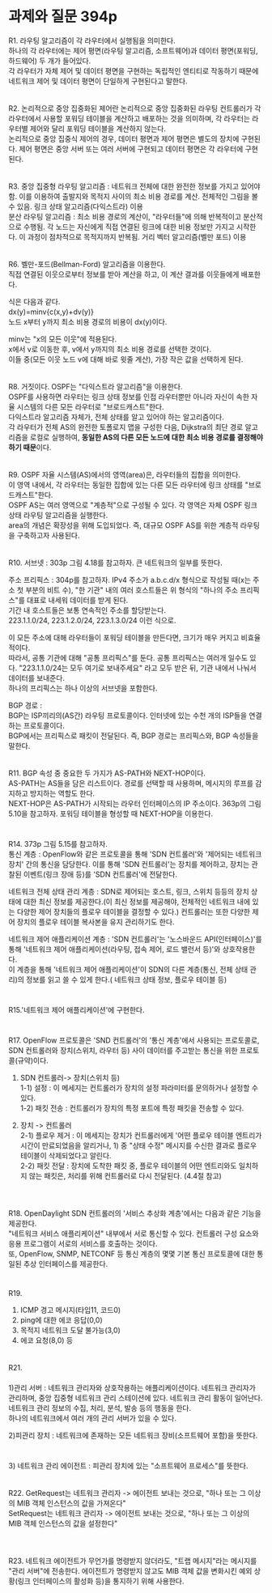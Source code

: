 # 과제와 질문 394p

R1. 라우팅 알고리즘이 각 라우터에서 실행됨을 의미한다.　   
하나의 각 라우터에는 제어 평면(라우팅 알고리즘, 소프트웨어)과 데이터 평면(포워딩, 하드웨어) 두 개가 들어있다.　   
각 라우터가 자체 제어 및 데이터 평면을 구현하는 독립적인 엔티티로 작동하기 때문에 네트워크 제어 및 데이터 평면이 단일하게 구현된다고 말한다.　   

　   
R2. 논리적으로 중앙 집중화된 제어란 논리적으로 중앙 집중화된 라우팅 컨트롤러가 각 라우터에서 사용할 포워딩 테이블을 계산하고 배포하는 것을 의미하며, 각 라우터는 라우터별 제어와 달리 포워딩 테이블을 계산하지 않는다.　   
논리적으로 중앙 집중식 제어의 경우, 데이터 평면과 제어 평면은 별도의 장치에 구현된다. 제어 평면은 중앙 서버 또는 여러 서버에 구현되고 데이터 평면은 각 라우터에 구현된다.　   

　   
R3. 
중앙 집중형 라우팅 알고리즘 : 네트워크 전체에 대한 완전한 정보를 가지고 있어야 함. 이를 이용하여 출발지와 목적지 사이의 최소 비용 경로를 계산. 전체적인 그림을 볼 수 있음. 링크 상태 알고리즘(다익스트라) 이용　   
분산 라우팅 알고리즘 : 최소 비용 경로의 계산이, "라우터들"에 의해 반복적이고 분산적으로 수행됨. 각 노드는 자신에게 직접 연결된 링크에 대한 비용 정보만 가지고 시작한다. 이 과정이 점차적으로 목적지까지 반복됨. 거리 벡터 알고리즘(벨만 포드) 이용　   

　   
R6. 
벨만-포드(Bellman-Ford) 알고리즘을 이용한다.　   
직접 연결된 이웃으로부터 정보를 받아 계산을 하고, 이 계산 결과를 이웃들에게 배포한다.　   

식은 다음과 같다.　   
dx(y)=minv{c(x,y)+dv(y)}　   
노드 x부터 y까지 최소 비용 경로의 비용이 dx(y)이다.　   

minv는 "x의 모든 이웃"에 적용된다.　   
x에서 v로 이동한 후, v에서 y까지의 최소 비용 경로를 선택한 것이다.　   
이들 중(모든 이웃 노드 v에 대해 바로 윗줄 계산), 가장 작은 값을 선택하게 된다. 　   

　   
R8. 거짓이다. OSPF는 "다익스트라 알고리즘"을 이용한다.　   
OSPF를 사용하면 라우터는 링크 상태 정보를 인접 라우터뿐만 아니라 자신이 속한 자율 시스템의 다른 모든 라우터로 "브로드캐스트"한다.　   
다익스트라 알고리즘 자체가, 전체 상태를 알고 있어야 하는 알고리즘이다.　   
각 라우터가 전체 AS의 완전한 토폴로지 맵을 구성한 다음, Dijkstra의 최단 경로 알고리즘을 로컬로 실행하여, **동일한 AS의 다른 모든 노드에 대한 최소 비용 경로를 결정해야 하기 때문**이다.　   

　   
R9. OSPF 자율 시스템(AS)에서의 영역(area)은, 라우터들의 집합을 의미한다.　   
이 영역 내에서, 각 라우터는 동일한 집합에 있는 다른 모든 라우터에 링크 상태를 "브로드캐스트"한다.　   
OSPF AS는 여러 영역으로 "계층적"으로 구성될 수 있다. 각 영역은 자체 OSPF 링크 상태 라우팅 알고리즘을 실행한다.　   
area의 개념은 확장성을 위해 도입되었다. 즉, 대규모 OSPF AS를 위한 계층적 라우팅을 구축하고자 사용된다.　   

　   
R10. 
서브넷 : 303p 그림 4.18를 참고하자. 큰 네트워크의 일부를 뜻한다.　   

주소 프리픽스 : 304p를 참고하자. IPv4 주소가 a.b.c.d/x 형식으로 작성될 때(x는 주소 첫 부분의 비트 수), "한 기관" 내의 여러 호스트들은 위 형식의 "하나의 주소 프리픽스"를 대표로 내세워 데이터를 받게 된다.　   
기간 내 호스트들은 보통 연속적인 주소를 할당받는다. 　   
223.1.1.0/24,  223.1.2.0/24,  223.1.3.0/24 이런 식으로.　   

이 모든 주소에 대해 라우터들이 포워딩 테이블을 만든다면, 크기가 매우 커지고 비효율적이다.　   
따라서, 공통 기관에 대해 "공통 프리픽스"를 둔다. 공통 프리픽스는 여러개 일수도 있다. "223.1.1.0/24는 모두 여기로 보내주세요" 라고 모두 받은 뒤, 기관 내에서 나눠서 데이터를 보내준다. 　   
 하나의 프리픽스는 하나 이상의 서브넷을 포함한다. 　   

BGP 경로 :　   
BGP는 ISP끼리의(AS간) 라우팅 프로토콜이다. 인터넷에 있는 수천 개의 ISP들을 연결하는 프로토콜이다.　   
BGP에서는 프리픽스로 패킷이 전달된다. 즉, BGP 경로는 프리픽스와, BGP 속성들을 말한다.　   

　   
R11. BGP 속성 중 중요한 두 가지가 AS-PATH와 NEXT-HOP이다. 　   
AS-PATH는 AS들을 담은 리스트이다. 경로를 선택할 때 사용하며, 메시지의 루프를 감지하고 방지하는 역할도 한다. 　   
NEXT-HOP은 AS-PATH가 시작되는 라우터 인터페이스의 IP 주소이다. 363p의 그림 5.10을 참고하자. 포워딩 테이블을 형성할 때 NEXT-HOP을 이용한다.　   
　   
　   
R14. 373p 그림 5.15를 참고하자.　   
통신 계층 : OpenFlow와 같은 프로토콜을 통해 'SDN 컨트롤러'와 '제어되는 네트워크 장치' 간의 통신을 담당한다.  이를 통해 'SDN 컨트롤러'는 장치를 제어하고, 장치는 관찰된 이벤트(링크 장애 등)를 'SDN 컨트롤러'에 전달한다.　   

네트워크 전체 상태 관리 계층 :  SDN로 제어되는 호스트, 링크, 스위치 등등의 장치 상태에 대한 최신 정보를 제공한다.(이 최신 정보를 제공해야, 전체적인 네트워크 내에 있는 다양한 제어 장치들의 플로우 테이블을 결정할 수 있다.) 컨트롤러는 또한 다양한 제어 장치의 플로우 테이블 복사본을 유지 관리하기도 한다.　   

네트워크 제어 애플리케이션 계층 : 'SDN 컨트롤러'는 '노스바운드 API(인터페이스)'를 통해 '네트워크 제어 애플리케이션(라우팅, 접속 제어, 로드 밸런서 등)'와 상호작용한다. 　   
이 계층을 통해 '네트워크 제어 애플리케이션'이 SDN의 다른 계층(통신,  전체 상태 관리)의 정보를 읽고 쓸 수 있게 한다.( 네트워크 상태 정보, 플로우 테이블 등)　   
　   
　   
R15.'네트워크 제어 애플리케이션'에 구현한다. 　   
　   
　   
R17. OpenFlow 프로토콜은 'SND 컨트롤러'의 '통신 계층'에서 사용되는 프로토콜로, SDN 컨트롤러와 장치(스위치, 라우터 등) 사이 데이터를 주고받는 통신을 위한 프로토콜(규약)이다.　   
1) SDN 컨트롤러-> 장치(스위치 등)　   
1-1) 설정 : 이 메세지는 컨트롤러가 장치의 설정 파라미터를 문의하거나 설정할 수 있다.　   
1-2) 패킷 전송 : 컨트롤러가 장치의 특정 포트에 특정 패킷을 전송할 수 있다. 　   

2) 장치 -> 컨트롤러　   
2-1) 플로우 제거 : 이 메세지는 장치가 컨트롤러에게 '어떤 플로우 테이블 엔트리가 시간이 만료되었음을 알리거나, 1) 중 "상태 수정" 메시지를 수신한 결과로 플로우 테이블이 삭제되었다고 알린다.　   
2-2) 패킷 전달 : 장치에 도착한 패킷 중, 플로우 테이블의 어떤 엔트리와도 일치하지 않는 패킷은, 처리를 위해 컨트롤러로 다시 전달된다. (4.4절 참고)　   
　   
　   


R18.  OpenDaylight SDN 컨트롤러의 '서비스 추상화 계층'에서는 다음과 같은 기능을 제공한다. 　   　   
"네트워크 서비스 애플리케이션" 내부에서 서로 통신할 수 있다. 컨트롤러 구성 요소와 응용 프로그램이 서로의 서비스를 호출하는 것이다.　  　    
또, OpenFlow, SNMP, NETCONF 등 통신 계층의 몇몇 기본 통신 프로토콜에 대한 통일된 추상 인터페이스를 제공한다.　   　   
　   
　   
R19. 
1) ICMP 경고 메시지(타입11, 코드0)
2) ping에 대한 에코 응답(0,0)
3) 목적지 네트워크 도달 불가능(3,0)
8) 에코 요청(8,0)
등
　   
　   

R21.　   
　   
1)관리 서버 : 네트워크 관리자와 상호작용하는 애플리케이션이다. 네트워크 관리자가 관리하며, 중앙 집중형 네트워크 관리 스테이션에 있다. 네트워크 관리 활동이 일어난다. 네트워크 관리 정보의 수집, 처리, 분석, 발송 등의 행동을 한다.　   
하나의 네트워크에서 여러 개의 관리 서버가 있을 수 있다.　   

2)피관리 장치 : 네트워크에 존재하는 모든 네트워크 장비(소프트웨어 포함)을 뜻한다.
　   
　   
3) 네트워크 관리 에이전트 : 피관리 장치에 있는 "소프트웨어 프로세스"를 뜻한다.
　   
　   

R22.
GetRequest는 네트워크 관리자 -> 에이전트 보내는 것으로, "하나 또는 그 이상의 MIB 객체 인스턴스의 값을 가져온다"　   
SetRequest는 네트워크 관리자 -> 에이전트 보내는 것으로, "하나 또는 그 이상의 MIB 객체 인스턴스의 값을 설정한다"　   
　   
　   

R23.
네트워크 에이전트가 무언가를 명령받지 않더라도, "트랩 메시지"라는 메시지를 "관리 서버"에 전송한다. 에이전트가 명령받지 않고도 MIB 객체 값을 변화시킨 예외 상황(링크 인터페이스의 활성화 등)을 통지하기 위해 사용한다.
